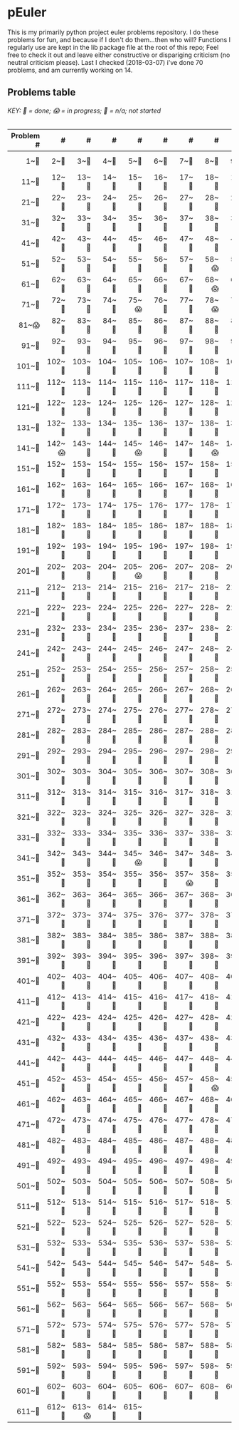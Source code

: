 # pEuler

This is my primarily python project euler problems repository.
I do these problems for fun, and because if I don't do them...then who will?
Functions I regularly use are kept in the lib package file at the root of this repo;
Feel free to check it out and leave either constructive or dispariging criticism (no neutral criticism please).
Last I checked (2018-03-07) i've done 70 problems, and am currently working on 14.

## Problems table

###### KEY: :snake: = done; :scream: = in progress; :see_no_evil: = n/a; not started

| Problem # | # | # | # | # | # | # | # | # | # |
| ---:| ---:| ---:| ---:| ---:| ---:| ---:| ---:| ---:| ---:|
| 1~:snake: | 2~:snake: | 3~:snake: | 4~:snake: | 5~:snake: | 6~:snake: | 7~:snake: | 8~:snake: | 9~:snake: | 10~:snake: |
| 11~:snake: | 12~:snake: | 13~:snake: | 14~:snake: | 15~:snake: | 16~:snake: | 17~:snake: | 18~:snake: | 19~:snake: | 20~:snake: |
| 21~:snake: | 22~:snake: | 23~:snake: | 24~:snake: | 25~:snake: | 26~:snake: | 27~:snake: | 28~:snake: | 29~:snake: | 30~:snake: |
| 31~:snake: | 32~:snake: | 33~:snake: | 34~:snake: | 35~:snake: | 36~:snake: | 37~:snake: | 38~:snake: | 39~:snake: | 40~:snake: |
| 41~:snake: | 42~:snake: | 43~:snake: | 44~:snake: | 45~:snake: | 46~:snake: | 47~:snake: | 48~:snake: | 49~:snake: | 50~:snake: |
| 51~:see_no_evil: | 52~:snake: | 53~:snake: | 54~:see_no_evil: | 55~:see_no_evil: | 56~:snake: | 57~:see_no_evil: | 58~:scream: | 59~:see_no_evil: | 60~:see_no_evil: |
| 61~:see_no_evil: | 62~:see_no_evil: | 63~:see_no_evil: | 64~:see_no_evil: | 65~:see_no_evil: | 66~:see_no_evil: | 67~:snake: | 68~:scream: | 69~:see_no_evil: | 70~:see_no_evil: |
| 71~:see_no_evil: | 72~:see_no_evil: | 73~:see_no_evil: | 74~:snake: | 75~:scream: | 76~:snake: | 77~:snake: | 78~:scream: | 79~:snake: | 80~:see_no_evil: |
| 81~:scream: | 82~:see_no_evil: | 83~:see_no_evil: | 84~:see_no_evil: | 85~:snake: | 86~:see_no_evil: | 87~:see_no_evil: | 88~:see_no_evil: | 89~:see_no_evil: | 90~:see_no_evil: |
| 91~:see_no_evil: | 92~:snake: | 93~:see_no_evil: | 94~:see_no_evil: | 95~:see_no_evil: | 96~:see_no_evil: | 97~:snake: | 98~:see_no_evil: | 99~:snake: | 100~:see_no_evil: |
| 101~:see_no_evil: | 102~:snake: | 103~:see_no_evil: | 104~:snake: | 105~:see_no_evil: | 106~:see_no_evil: | 107~:see_no_evil: | 108~:see_no_evil: | 109~:see_no_evil: | 110~:see_no_evil: |
| 111~:see_no_evil: | 112~:snake: | 113~:see_no_evil: | 114~:see_no_evil: | 115~:see_no_evil: | 116~:see_no_evil: | 117~:see_no_evil: | 118~:see_no_evil: | 119~:see_no_evil: | 120~:see_no_evil: |
| 121~:see_no_evil: | 122~:see_no_evil: | 123~:see_no_evil: | 124~:snake: | 125~:see_no_evil: | 126~:see_no_evil: | 127~:see_no_evil: | 128~:see_no_evil: | 129~:see_no_evil: | 130~:see_no_evil: |
| 131~:see_no_evil: | 132~:see_no_evil: | 133~:see_no_evil: | 134~:see_no_evil: | 135~:see_no_evil: | 136~:see_no_evil: | 137~:see_no_evil: | 138~:see_no_evil: | 139~:see_no_evil: | 140~:see_no_evil: |
| 141~:see_no_evil: | 142~:scream: | 143~:see_no_evil: | 144~:see_no_evil: | 145~:scream: | 146~:see_no_evil: | 147~:see_no_evil: | 148~:scream: | 149~:see_no_evil: | 150~:see_no_evil: |
| 151~:see_no_evil: | 152~:see_no_evil: | 153~:see_no_evil: | 154~:see_no_evil: | 155~:see_no_evil: | 156~:see_no_evil: | 157~:see_no_evil: | 158~:see_no_evil: | 159~:see_no_evil: | 160~:see_no_evil: |
| 161~:see_no_evil: | 162~:see_no_evil: | 163~:see_no_evil: | 164~:snake: | 165~:see_no_evil: | 166~:see_no_evil: | 167~:see_no_evil: | 168~:see_no_evil: | 169~:see_no_evil: | 170~:see_no_evil: |
| 171~:see_no_evil: | 172~:see_no_evil: | 173~:see_no_evil: | 174~:see_no_evil: | 175~:see_no_evil: | 176~:see_no_evil: | 177~:see_no_evil: | 178~:see_no_evil: | 179~:snake: | 180~:see_no_evil: |
| 181~:see_no_evil: | 182~:see_no_evil: | 183~:see_no_evil: | 184~:see_no_evil: | 185~:see_no_evil: | 186~:see_no_evil: | 187~:see_no_evil: | 188~:see_no_evil: | 189~:see_no_evil: | 190~:see_no_evil: |
| 191~:see_no_evil: | 192~:see_no_evil: | 193~:see_no_evil: | 194~:see_no_evil: | 195~:see_no_evil: | 196~:see_no_evil: | 197~:see_no_evil: | 198~:see_no_evil: | 199~:see_no_evil: | 200~:see_no_evil: |
| 201~:see_no_evil: | 202~:see_no_evil: | 203~:see_no_evil: | 204~:see_no_evil: | 205~:scream: | 206~:snake: | 207~:see_no_evil: | 208~:see_no_evil: | 209~:see_no_evil: | 210~:see_no_evil: |
| 211~:see_no_evil: | 212~:see_no_evil: | 213~:see_no_evil: | 214~:see_no_evil: | 215~:see_no_evil: | 216~:see_no_evil: | 217~:see_no_evil: | 218~:see_no_evil: | 219~:see_no_evil: | 220~:see_no_evil: |
| 221~:see_no_evil: | 222~:see_no_evil: | 223~:see_no_evil: | 224~:see_no_evil: | 225~:see_no_evil: | 226~:see_no_evil: | 227~:see_no_evil: | 228~:see_no_evil: | 229~:see_no_evil: | 230~:see_no_evil: |
| 231~:see_no_evil: | 232~:see_no_evil: | 233~:see_no_evil: | 234~:see_no_evil: | 235~:see_no_evil: | 236~:see_no_evil: | 237~:see_no_evil: | 238~:see_no_evil: | 239~:see_no_evil: | 240~:see_no_evil: |
| 241~:see_no_evil: | 242~:see_no_evil: | 243~:see_no_evil: | 244~:see_no_evil: | 245~:see_no_evil: | 246~:see_no_evil: | 247~:see_no_evil: | 248~:see_no_evil: | 249~:see_no_evil: | 250~:see_no_evil: |
| 251~:see_no_evil: | 252~:see_no_evil: | 253~:see_no_evil: | 254~:see_no_evil: | 255~:see_no_evil: | 256~:see_no_evil: | 257~:see_no_evil: | 258~:see_no_evil: | 259~:see_no_evil: | 260~:see_no_evil: |
| 261~:see_no_evil: | 262~:see_no_evil: | 263~:see_no_evil: | 264~:see_no_evil: | 265~:see_no_evil: | 266~:see_no_evil: | 267~:see_no_evil: | 268~:see_no_evil: | 269~:see_no_evil: | 270~:see_no_evil: |
| 271~:see_no_evil: | 272~:see_no_evil: | 273~:see_no_evil: | 274~:see_no_evil: | 275~:see_no_evil: | 276~:see_no_evil: | 277~:see_no_evil: | 278~:see_no_evil: | 279~:see_no_evil: | 280~:see_no_evil: |
| 281~:see_no_evil: | 282~:see_no_evil: | 283~:see_no_evil: | 284~:see_no_evil: | 285~:see_no_evil: | 286~:see_no_evil: | 287~:see_no_evil: | 288~:see_no_evil: | 289~:see_no_evil: | 290~:see_no_evil: |
| 291~:see_no_evil: | 292~:see_no_evil: | 293~:see_no_evil: | 294~:see_no_evil: | 295~:see_no_evil: | 296~:see_no_evil: | 297~:see_no_evil: | 298~:see_no_evil: | 299~:see_no_evil: | 300~:see_no_evil: |
| 301~:see_no_evil: | 302~:see_no_evil: | 303~:see_no_evil: | 304~:see_no_evil: | 305~:see_no_evil: | 306~:see_no_evil: | 307~:see_no_evil: | 308~:see_no_evil: | 309~:see_no_evil: | 310~:see_no_evil: |
| 311~:see_no_evil: | 312~:see_no_evil: | 313~:see_no_evil: | 314~:see_no_evil: | 315~:see_no_evil: | 316~:see_no_evil: | 317~:see_no_evil: | 318~:see_no_evil: | 319~:see_no_evil: | 320~:see_no_evil: |
| 321~:see_no_evil: | 322~:see_no_evil: | 323~:see_no_evil: | 324~:see_no_evil: | 325~:see_no_evil: | 326~:see_no_evil: | 327~:see_no_evil: | 328~:see_no_evil: | 329~:see_no_evil: | 330~:see_no_evil: |
| 331~:see_no_evil: | 332~:see_no_evil: | 333~:see_no_evil: | 334~:see_no_evil: | 335~:see_no_evil: | 336~:see_no_evil: | 337~:see_no_evil: | 338~:see_no_evil: | 339~:see_no_evil: | 340~:see_no_evil: |
| 341~:see_no_evil: | 342~:see_no_evil: | 343~:see_no_evil: | 344~:see_no_evil: | 345~:scream: | 346~:snake: | 347~:see_no_evil: | 348~:see_no_evil: | 349~:see_no_evil: | 350~:see_no_evil: |
| 351~:see_no_evil: | 352~:see_no_evil: | 353~:see_no_evil: | 354~:see_no_evil: | 355~:see_no_evil: | 356~:see_no_evil: | 357~:scream: | 358~:see_no_evil: | 359~:see_no_evil: | 360~:see_no_evil: |
| 361~:see_no_evil: | 362~:see_no_evil: | 363~:see_no_evil: | 364~:see_no_evil: | 365~:see_no_evil: | 366~:see_no_evil: | 367~:see_no_evil: | 368~:see_no_evil: | 369~:see_no_evil: | 370~:see_no_evil: |
| 371~:see_no_evil: | 372~:see_no_evil: | 373~:see_no_evil: | 374~:see_no_evil: | 375~:see_no_evil: | 376~:see_no_evil: | 377~:see_no_evil: | 378~:see_no_evil: | 379~:see_no_evil: | 380~:see_no_evil: |
| 381~:see_no_evil: | 382~:see_no_evil: | 383~:see_no_evil: | 384~:see_no_evil: | 385~:see_no_evil: | 386~:see_no_evil: | 387~:see_no_evil: | 388~:see_no_evil: | 389~:see_no_evil: | 390~:see_no_evil: |
| 391~:see_no_evil: | 392~:see_no_evil: | 393~:see_no_evil: | 394~:see_no_evil: | 395~:see_no_evil: | 396~:see_no_evil: | 397~:see_no_evil: | 398~:see_no_evil: | 399~:see_no_evil: | 400~:see_no_evil: |
| 401~:see_no_evil: | 402~:see_no_evil: | 403~:see_no_evil: | 404~:see_no_evil: | 405~:see_no_evil: | 406~:see_no_evil: | 407~:see_no_evil: | 408~:see_no_evil: | 409~:see_no_evil: | 410~:see_no_evil: |
| 411~:see_no_evil: | 412~:see_no_evil: | 413~:see_no_evil: | 414~:see_no_evil: | 415~:see_no_evil: | 416~:see_no_evil: | 417~:see_no_evil: | 418~:see_no_evil: | 419~:see_no_evil: | 420~:see_no_evil: |
| 421~:see_no_evil: | 422~:see_no_evil: | 423~:see_no_evil: | 424~:see_no_evil: | 425~:see_no_evil: | 426~:see_no_evil: | 427~:see_no_evil: | 428~:see_no_evil: | 429~:see_no_evil: | 430~:see_no_evil: |
| 431~:see_no_evil: | 432~:see_no_evil: | 433~:see_no_evil: | 434~:see_no_evil: | 435~:see_no_evil: | 436~:see_no_evil: | 437~:see_no_evil: | 438~:see_no_evil: | 439~:see_no_evil: | 440~:see_no_evil: |
| 441~:see_no_evil: | 442~:see_no_evil: | 443~:see_no_evil: | 444~:see_no_evil: | 445~:see_no_evil: | 446~:see_no_evil: | 447~:see_no_evil: | 448~:see_no_evil: | 449~:see_no_evil: | 450~:see_no_evil: |
| 451~:see_no_evil: | 452~:see_no_evil: | 453~:see_no_evil: | 454~:see_no_evil: | 455~:see_no_evil: | 456~:see_no_evil: | 457~:see_no_evil: | 458~:scream: | 459~:see_no_evil: | 460~:see_no_evil: |
| 461~:see_no_evil: | 462~:see_no_evil: | 463~:see_no_evil: | 464~:see_no_evil: | 465~:see_no_evil: | 466~:see_no_evil: | 467~:see_no_evil: | 468~:see_no_evil: | 469~:see_no_evil: | 470~:see_no_evil: |
| 471~:see_no_evil: | 472~:see_no_evil: | 473~:see_no_evil: | 474~:see_no_evil: | 475~:see_no_evil: | 476~:see_no_evil: | 477~:see_no_evil: | 478~:see_no_evil: | 479~:see_no_evil: | 480~:see_no_evil: |
| 481~:see_no_evil: | 482~:see_no_evil: | 483~:see_no_evil: | 484~:see_no_evil: | 485~:see_no_evil: | 486~:see_no_evil: | 487~:see_no_evil: | 488~:see_no_evil: | 489~:see_no_evil: | 490~:see_no_evil: |
| 491~:see_no_evil: | 492~:see_no_evil: | 493~:see_no_evil: | 494~:see_no_evil: | 495~:see_no_evil: | 496~:see_no_evil: | 497~:see_no_evil: | 498~:see_no_evil: | 499~:see_no_evil: | 500~:see_no_evil: |
| 501~:see_no_evil: | 502~:see_no_evil: | 503~:see_no_evil: | 504~:see_no_evil: | 505~:see_no_evil: | 506~:see_no_evil: | 507~:see_no_evil: | 508~:see_no_evil: | 509~:see_no_evil: | 510~:see_no_evil: |
| 511~:see_no_evil: | 512~:see_no_evil: | 513~:see_no_evil: | 514~:see_no_evil: | 515~:see_no_evil: | 516~:see_no_evil: | 517~:see_no_evil: | 518~:see_no_evil: | 519~:see_no_evil: | 520~:see_no_evil: |
| 521~:see_no_evil: | 522~:see_no_evil: | 523~:see_no_evil: | 524~:see_no_evil: | 525~:see_no_evil: | 526~:see_no_evil: | 527~:see_no_evil: | 528~:see_no_evil: | 529~:see_no_evil: | 530~:see_no_evil: |
| 531~:see_no_evil: | 532~:see_no_evil: | 533~:see_no_evil: | 534~:see_no_evil: | 535~:see_no_evil: | 536~:see_no_evil: | 537~:see_no_evil: | 538~:see_no_evil: | 539~:see_no_evil: | 540~:see_no_evil: |
| 541~:see_no_evil: | 542~:see_no_evil: | 543~:see_no_evil: | 544~:see_no_evil: | 545~:see_no_evil: | 546~:see_no_evil: | 547~:see_no_evil: | 548~:see_no_evil: | 549~:see_no_evil: | 550~:see_no_evil: |
| 551~:see_no_evil: | 552~:see_no_evil: | 553~:see_no_evil: | 554~:see_no_evil: | 555~:see_no_evil: | 556~:see_no_evil: | 557~:see_no_evil: | 558~:see_no_evil: | 559~:see_no_evil: | 560~:see_no_evil: |
| 561~:see_no_evil: | 562~:see_no_evil: | 563~:see_no_evil: | 564~:see_no_evil: | 565~:see_no_evil: | 566~:see_no_evil: | 567~:see_no_evil: | 568~:see_no_evil: | 569~:see_no_evil: | 570~:see_no_evil: |
| 571~:see_no_evil: | 572~:see_no_evil: | 573~:see_no_evil: | 574~:see_no_evil: | 575~:see_no_evil: | 576~:see_no_evil: | 577~:see_no_evil: | 578~:see_no_evil: | 579~:see_no_evil: | 580~:see_no_evil: |
| 581~:see_no_evil: | 582~:see_no_evil: | 583~:see_no_evil: | 584~:see_no_evil: | 585~:see_no_evil: | 586~:see_no_evil: | 587~:see_no_evil: | 588~:see_no_evil: | 589~:see_no_evil: | 590~:see_no_evil: |
| 591~:see_no_evil: | 592~:see_no_evil: | 593~:see_no_evil: | 594~:see_no_evil: | 595~:see_no_evil: | 596~:see_no_evil: | 597~:see_no_evil: | 598~:see_no_evil: | 599~:see_no_evil: | 600~:see_no_evil: |
| 601~:see_no_evil: | 602~:see_no_evil: | 603~:see_no_evil: | 604~:see_no_evil: | 605~:see_no_evil: | 606~:see_no_evil: | 607~:see_no_evil: | 608~:see_no_evil: | 609~:see_no_evil: | 610~:see_no_evil: |
| 611~:see_no_evil: | 612~:see_no_evil: | 613~:scream: | 614~:see_no_evil: | 615~:see_no_evil: |
